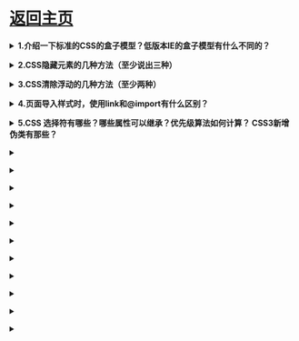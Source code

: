# [返回主页](../README.md)

<b><details><summary>1.介绍一下标准的CSS的盒子模型？低版本IE的盒子模型有什么不同的？</summary></b>

  （1）有两种， IE 盒子模型、W3C 盒子模型；

  （2）盒模型： 内容(content)、填充(padding)、边界(margin)、 边框(border)；

  （3）区 别： IE 的 content 部分把 border 和 padding 计算了进去;

</details>

<b><details><summary>2.CSS隐藏元素的几种方法（至少说出三种）</summary></b>

  Opacity:元素本身依然占据它自己的位置并对网页的布局起作用。它也将响应用户交互;

  Visibility:与 opacity 唯一不同的是它不会响应任何用户交互。此外，元素在读屏软件中也会被隐藏;

  Display:display 设为 none 任何对该元素直接打用户交互操作都不可能生效。此外，读屏软件也不会读到元素的内容。这种方式产生的效果就像元素完全不存在;

  Position:不会影响布局，能让元素保持可以操作;

  Clip-path:clip-path 属性还没有在 IE 或者 Edge 下被完全支持。如果要在你的 clip-path 中使用外部的 SVG 文件，浏览器支持度还要低;

</details>

<b><details><summary>3.CSS清除浮动的几种方法（至少两种）</summary></b>

  使用带 clear 属性的空元素

  使用 CSS 的 overflow 属性；

  使用 CSS 的:after 伪元素；

  使用邻接元素处理；

</details>

<b><details><summary>4.页面导入样式时，使用link和@import有什么区别？</summary></b>

  link 属于 XHTML 标签，除了加载 CSS 外，还能用于定义 RSS, 定义 rel 连接属性等作用；而@import 是 CSS 提供的，只能用于加载 CSS;
  页面被加载的时，link 会同时被加载，而@import 引用的 CSS 会等到页面被加载完再加载;

  import 是 CSS2.1 提出的，只在 IE5 以上才能被识别，而 link 是 XHTML 标签，无兼容问题;

</details>

<b><details><summary>5.CSS 选择符有哪些？哪些属性可以继承？优先级算法如何计算？ CSS3新增伪类有那些？</summary></b>

  id 选择器（ # myid）

  类选择器（.myclassname）

  标签选择器（div, h1, p）

  相邻选择器（h1 + p）

  子选择器（ul > li）

  后代选择器（li a）

  通配符选择器（ \* ）

  属性选择器（a[rel = “external”]）

  伪类选择器（a: hover, li: nth – child）

  可继承的样式： font-size font-family color, UL LI DL DD DT;

  不可继承的样式：border padding margin width height ;

  优先级就近原则，同权重情况下样式定义最近者为准;

  优先级为:

  !important > id > class > tag

  important 比 内联优先级高

</details>

<b><details><summary></summary></b>

</details>

<b><details><summary></summary></b>

</details>

<b><details><summary></summary></b>

</details>

<b><details><summary></summary></b>

</details>

<b><details><summary></summary></b>

</details>

<b><details><summary></summary></b>

</details>

<b><details><summary></summary></b>

</details>

<b><details><summary></summary></b>

</details>

<b><details><summary></summary></b>

</details>

<b><details><summary></summary></b>

</details>

<b><details><summary></summary></b>

</details>